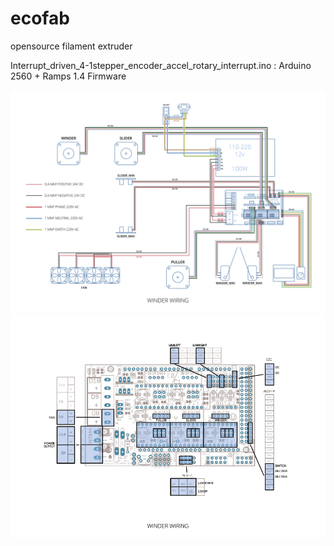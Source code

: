 # ecofab
opensource filament extruder

Interrupt_driven_4-1stepper_encoder_accel_rotary_interrupt.ino : Arduino 2560 + Ramps 1.4  Firmware 


![image](wiring%20winder%201.png)
![image](wiring%20winder%202.png)
